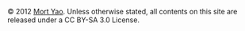 © 2012 [Mort Yao](http://www.soimort.org/). Unless otherwise stated, all contents on this site are released under a CC BY-SA 3.0 License.
